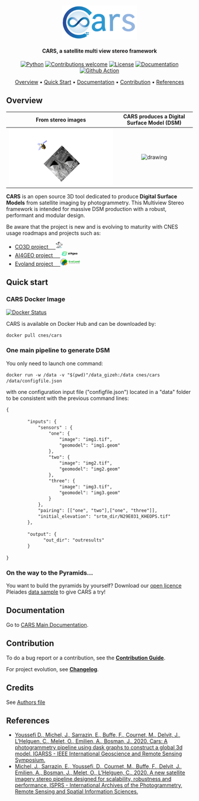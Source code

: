 <div align="center">
<a target="_blank" href="https://github.com/CNES/cars">
<picture>
  <source
    srcset="https://raw.githubusercontent.com/CNES/cars/master/docs/source/images/picto_dark.png"
    media="(prefers-color-scheme: dark)"
  />
  <img
    src="https://raw.githubusercontent.com/CNES/cars/master/docs/source/images/picto_light.png"
    alt="CARS"
    width="40%"
  />
</picture>
</a>

<h4>CARS, a satellite multi view stereo framework </h4>

[![Python](https://img.shields.io/badge/python-v3.8+-blue.svg)](https://www.python.org/downloads/release/python-380/)
[![Contributions welcome](https://img.shields.io/badge/contributions-welcome-orange.svg)](CONTRIBUTING.md)
[![License](https://img.shields.io/badge/License-Apache%202.0-blue.svg)](https://opensource.org/licenses/Apache-2.0/)
[![Documentation](https://readthedocs.org/projects/cars/badge/?version=latest)](https://cars.readthedocs.io/?badge=latest)
[![Github Action](https://github.com/steuxyo/cars_custom/actions/workflows/python-package.yml/badge.svg?branch=master)](https://github.com/steuxyo/cars_custom/actions)

<p>
  <a href="#overview">Overview</a> •
  <a href="#quick-start">Quick Start</a> •
  <a href="#documentation">Documentation</a> •
  <a href="#contribution">Contribution</a> •
  <a href="#references">References</a>
</p>
</div>

## Overview

From stereo images  |  CARS produces a Digital Surface Model (DSM)
:-------------------------:|:-------------------------:
<img src="https://raw.githubusercontent.com/CNES/cars/master/docs/source/images/animation_sat.gif" alt="drawing" width="100%"/> |  <img src="https://raw.githubusercontent.com/CNES/cars/master/docs/source/images/overview_dsm_3d.gif" alt="drawing" width="100%"/>


**CARS** is an open source 3D tool dedicated to produce **Digital Surface Models** from satellite imaging by photogrammetry.
This Multiview Stereo framework is intended for massive DSM production with a robust, performant and modular design.

Be aware that the project is new and is evolving to maturity with CNES usage roadmaps and projects such as:
- <a href="https://co3d.cnes.fr/en/co3d-0">CO3D project &nbsp;&nbsp;&nbsp;  <img src="https://raw.githubusercontent.com/CNES/cars/master/docs/source/images/logo_co3D_cnes.jpg" height="20"/></a>
- <a href="https://www.ai4geo.eu">AI4GEO project &nbsp;&nbsp;&nbsp; <img src="https://raw.githubusercontent.com/CNES/cars/master/docs/source/images/logo-ai4geo.png" height="20"/> </a>
- <a href="https://www.evo-land.eu">Evoland project &nbsp;&nbsp;&nbsp; <img src="https://raw.githubusercontent.com/CNES/cars/master/docs/source/images/logo-evoland.png" height="20"/> </a>

## Quick start

### CARS Docker Image

[![Docker Status](http://dockeri.co/image/cnes/cars)](https://hub.docker.com/r/cnes/cars)

CARS is available on Docker Hub and can be downloaded by:
``` bash
docker pull cnes/cars
```

### One main pipeline to generate DSM

You only need to launch one command:

```
docker run -w /data -v "$(pwd)"/data_gizeh:/data cnes/cars /data/configfile.json
```

with one configuration input file ("configfile.json") located in a "data" folder to be consistent with the previous command lines:
```
{

        "inputs": {
            "sensors" : {
                "one": {
                    "image": "img1.tif",
                    "geomodel": "img1.geom"
                },
                "two": {
                    "image": "img2.tif",
                    "geomodel": "img2.geom"
                },
                "three": {
                    "image": "img3.tif",
                    "geomodel": "img3.geom"
                }
            },
            "pairing": [["one", "two"],["one", "three"]],
            "initial_elevation": "srtm_dir/N29E031_KHEOPS.tif"
        },

        "output": {
              "out_dir": "outresults"
        }

}

```

### On the way to the Pyramids...

You want to build the pyramids by yourself? Download our [open licence](https://www.etalab.gouv.fr/licence-ouverte-open-licence) Pleiades [data sample](https://raw.githubusercontent.com/CNES/cars/master/tutorials/data_gizeh.tar.bz2) to give CARS a try!

## Documentation

Go to [CARS Main Documentation](https://cars.readthedocs.io/?badge=latest).


## Contribution

To do a bug report or a contribution, see the [**Contribution Guide**](https://github.com/CNES/cars/blob/master/CONTRIBUTING.md).

For project evolution, see [**Changelog**](https://github.com/CNES/cars/blob/master/CHANGELOG.md).

## Credits

See [Authors file](https://github.com/CNES/cars/blob/master/AUTHORS.md)


## References

- [Youssefi D., Michel, J., Sarrazin, E., Buffe, F., Cournet, M., Delvit, J., L’Helguen, C., Melet, O., Emilien, A., Bosman, J., 2020. Cars: A photogrammetry pipeline using dask graphs to construct a global 3d model. IGARSS - IEEE International Geoscience and Remote Sensing Symposium.](https://ieeexplore.ieee.org/document/9324020)
- [Michel, J., Sarrazin, E., Youssefi, D., Cournet, M., Buffe, F., Delvit, J., Emilien, A., Bosman, J., Melet, O., L’Helguen, C., 2020. A new satellite imagery stereo pipeline designed for scalability, robustness and performance. ISPRS - International Archives of the Photogrammetry, Remote Sensing and Spatial Information Sciences.](https://www.isprs-ann-photogramm-remote-sens-spatial-inf-sci.net/V-2-2020/171/2020/)
